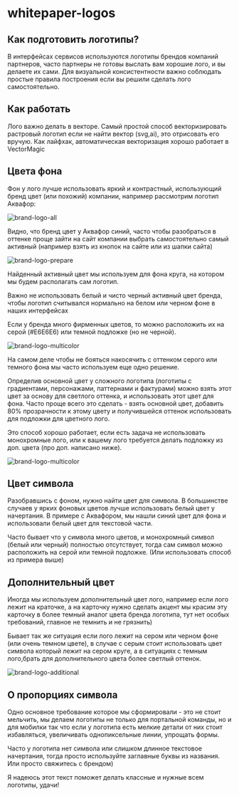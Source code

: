 # whitepaper-logos

## Как подготовить логотипы?
В интерфейсах сервисов используются логотипы брендов компаний партнеров, часто партнеры не готовы выслать вам хорошие лого, и вы делаете их сами. Для визуальной консистентности важно соблюдать простые правила построения если вы решили сделать лого самостоятельно.

## Как работать
Лого важно делать в векторе. Самый простой способ векторизировать растровый логотип если не найти вектор (svg,ai), это отрисовать его вручую. Как лайфхак, автоматическая векторизация хорошо работает в VectorMagic

## Цвета фона
Фон у лого лучше использовать яркий и контрастный, использующий бренд цвет (или похожий) компании, например рассмотрим логотип Аквафор: 

![brand-logo-all](https://rawcdn.githack.com/whitepapertools/whitepaper-portal/268991cc1b448d15f370f43e3939def44ad1e682/assets/doc/content/content-logo/brand-logo-all.png)


Видно, что бренд цвет у Аквафор синий, часто чтобы разобраться в оттенке проще зайти на сайт компании выбрать самостоятельно самый активный (например взять из кнопок на сайте или из шапки сайта)

![brand-logo-prepare](https://rawcdn.githack.com/whitepapertools/whitepaper-portal/268991cc1b448d15f370f43e3939def44ad1e682/assets/doc/content/content-logo/brand-logo-prepare.png)

Найденный активный цвет мы используем для фона круга, на котором мы будем располагать сам логотип.

Важно не использовать белый и чисто черный активный цвет бренда, чтобы логотип считывался нормально на белом или черном фоне в наших интерфейсах

Если у бренда много фирменных цветов, то можно расположить их на серой (#E6E6E6) или темной подложке (но не черной).

![brand-logo-multicolor](https://rawcdn.githack.com/whitepapertools/whitepaper-portal/268991cc1b448d15f370f43e3939def44ad1e682/assets/doc/content/content-logo/brand-logo-multicolor.png)

На самом деле чтобы не бояться накосячить с оттенком серого или темного фона мы часто используем еще одно решение.

Определив основной цвет у сложного логотипа (логотипы с градиентами, персонажами, паттернами и фактурами) можно взять этот цвет за основу для светлого оттенка, и использовать этот цвет для фона. Часто проще всего это сделать - взять основной цвет, добавить 80% прозрачности к этому цвету и получившейся оттенок использовать для подложки для цветного лого.

Это способ хорошо работает, если есть задача не использовать монохромные лого, или к вашему лого требуется делать подложку из доп. цвета (про доп. написано ниже). 

![brand-logo-multicolor](https://rawcdn.githack.com/whitepapertools/whitepaper-portal/cfe4e6a6489b03b267af238bc9a3d8e70e83d3be/assets/doc/content/content-logo/brand-logo-grey.png)

## Цвет символа
Разобравшись с фоном, нужно найти цвет для символа. В большинстве случаев у ярких фоновых цветов лучше использовать белый цвет у начертания. В примере с Аквафором, мы нашли синий цвет для фона и использовали белый цвет для текстовой части.

Часто бывает что у символа много цветов, и монохромный символ (белый или черный) полностью отсутствует, тогда сам символ можно расположить на серой или темной подложке. (Или использовать способ из примера выше)


## Дополнительный цвет
Иногда мы используем дополнительный цвет лого, например если лого лежит на краточке, а на карточку нужно сделать акцент мы красим эту карточку в более темный аналог цвета бренда логотипа, тут нет особых требований, главное не темнить и не грязнить)

Бывает так же ситуация если лого лежит на сером или черном фоне (или очень темном цвете), в случае с серым стоит использовать цвет символа который лежит на сером круге, а в ситуациях с темным лого,брать для дополнительного цвета более светлый оттенок.

![brand-logo-additional](https://rawcdn.githack.com/whitepapertools/whitepaper-portal/268991cc1b448d15f370f43e3939def44ad1e682/assets/doc/content/content-logo/brand-logo-additional.png)

## О пропорциях символа
Одно основное требование которое мы сформировали - это не стоит мельчить, мы делаем логотипы не только для портальной команды, но и для мобилки так что если у логотипа есть мелкие детали от них стоит избавляться, увеличивать однопиксельные линии, упрощать формы.

Часто у логотипа нет символа или слишком длинное текстовое начертания, тогда просто используйте заглавные буквы из названия. Или просто свяжитесь с брендом)

Я надеюсь этот текст поможет делать классные и нужные всем логотипы, удачи!